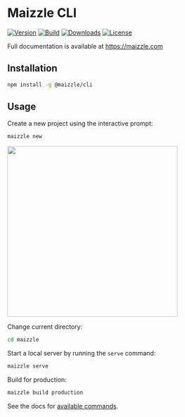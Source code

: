 # Maizzle CLI

[![Version][npm-version-shield]][npm]
[![Build][github-ci-shield]][github-ci]
[![Downloads][npm-stats-shield]][npm-stats]
[![License][license-shield]][license]

Full documentation is available at https://maizzle.com

## Installation

```sh
npm install -g @maizzle/cli
```

## Usage

Create a new project using the interactive prompt:

```sh
maizzle new
```

<img src="https://github.com/maizzle/cli/blob/master/preview.gif?raw=true" width="387">

Change current directory:

```sh
cd maizzle
```

Start a local server by running the `serve` command:

```sh
maizzle serve
```

Build for production:

```sh
maizzle build production
```

See the docs for [available commands](https://maizzle.com/docs/commands/).

[npm]: https://www.npmjs.com/package/@maizzle/cli
[npm-stats]: https://npm-stat.com/charts.html?package=%40maizzle%2Fcli&from=2019-03-27
[npm-version-shield]: https://img.shields.io/npm/v/@maizzle/cli.svg?style=flat-square
[npm-stats-shield]: https://img.shields.io/npm/dt/@maizzle/cli.svg?style=flat-square&color=6875f5
[github-ci]: https://github.com/maizzle/cli/actions
[github-ci-shield]: https://img.shields.io/github/workflow/status/maizzle/cli/Node.js%20CI?style=flat-square
[license]: ./LICENSE
[license-shield]: https://img.shields.io/npm/l/@maizzle/cli.svg?style=flat-square&color=0e9f6e
